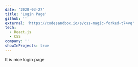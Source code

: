 ```yaml
---
date: '2020-03-27'
title: 'Login Page'
github: ''
external: 'https://codesandbox.io/s/css-magic-forked-t74vq'
tech:
  - React.js
  - CSS
company: ''
showInProjects: true
---
```


It is nice login page
